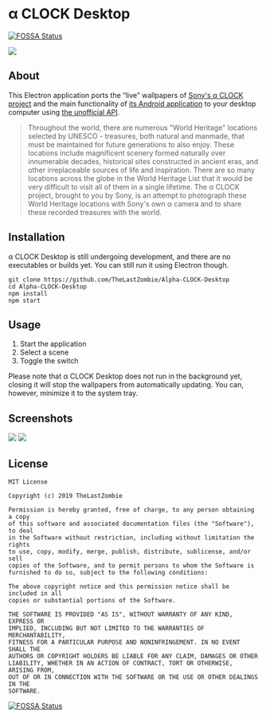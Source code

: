 # α CLOCK Desktop
[![FOSSA Status](https://app.fossa.io/api/projects/git%2Bgithub.com%2FTheLastZombie%2FAlpha-CLOCK-Desktop.svg?type=shield)](https://app.fossa.io/projects/git%2Bgithub.com%2FTheLastZombie%2FAlpha-CLOCK-Desktop?ref=badge_shield)


![](images/header.png)

## About

This Electron application ports the “live” wallpapers of [Sony's α CLOCK project](https://www.sony.net/united/clock/) and the main functionality of [its Android application](https://play.google.com/store/apps/details?id=com.sony.aclock) to your desktop computer using [the unofficial API](https://www.sony.net/united/clock/assets/js/heritage_data.js).

> Throughout the world, there are numerous "World Heritage" locations selected by UNESCO - treasures, both natural and manmade, that must be maintained for future generations to also enjoy. These locations include magnificent scenery formed naturally over innumerable decades, historical sites constructed in ancient eras, and other irreplaceable sources of life and inspiration. There are so many locations across the globe in the World Heritage List that it would be very difficult to visit all of them in a single lifetime. The α CLOCK project, brought to you by Sony, is an attempt to photograph these World Heritage locations with Sony's own α camera and to share these recorded treasures with the world.

## Installation

α CLOCK Desktop is still undergoing development, and there are no executables or builds yet. You can still run it using Electron though.

```
git clone https://github.com/TheLastZombie/Alpha-CLOCK-Desktop
cd Alpha-CLOCK-Desktop
npm install
npm start
```

## Usage

1. Start the application
2. Select a scene
3. Toggle the switch

Please note that α CLOCK Desktop does not run in the background yet, closing it will stop the wallpapers from automatically updating. You can, however, minimize it to the system tray.

## Screenshots

![](images/screenshot-1.png)
![](images/screenshot-2.png)

## License

```
MIT License

Copyright (c) 2019 TheLastZombie

Permission is hereby granted, free of charge, to any person obtaining a copy
of this software and associated documentation files (the "Software"), to deal
in the Software without restriction, including without limitation the rights
to use, copy, modify, merge, publish, distribute, sublicense, and/or sell
copies of the Software, and to permit persons to whom the Software is
furnished to do so, subject to the following conditions:

The above copyright notice and this permission notice shall be included in all
copies or substantial portions of the Software.

THE SOFTWARE IS PROVIDED "AS IS", WITHOUT WARRANTY OF ANY KIND, EXPRESS OR
IMPLIED, INCLUDING BUT NOT LIMITED TO THE WARRANTIES OF MERCHANTABILITY,
FITNESS FOR A PARTICULAR PURPOSE AND NONINFRINGEMENT. IN NO EVENT SHALL THE
AUTHORS OR COPYRIGHT HOLDERS BE LIABLE FOR ANY CLAIM, DAMAGES OR OTHER
LIABILITY, WHETHER IN AN ACTION OF CONTRACT, TORT OR OTHERWISE, ARISING FROM,
OUT OF OR IN CONNECTION WITH THE SOFTWARE OR THE USE OR OTHER DEALINGS IN THE
SOFTWARE.
```


[![FOSSA Status](https://app.fossa.io/api/projects/git%2Bgithub.com%2FTheLastZombie%2FAlpha-CLOCK-Desktop.svg?type=large)](https://app.fossa.io/projects/git%2Bgithub.com%2FTheLastZombie%2FAlpha-CLOCK-Desktop?ref=badge_large)